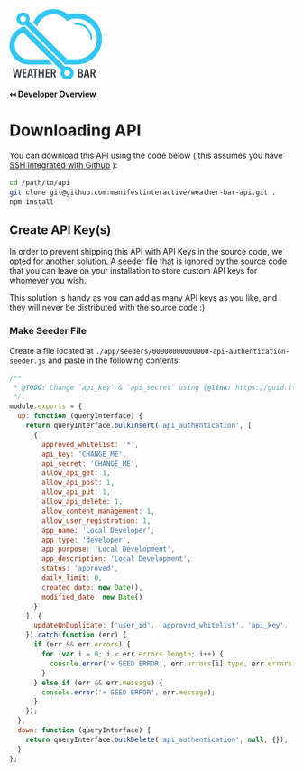 ![Weather Bar Logo](logo.png "Weather Bar Logo")

**[↤ Developer Overview](../README.md)**

Downloading API
===

You can download this API using the code below ( this assumes you have [SSH integrated with Github](https://help.github.com/articles/adding-a-new-ssh-key-to-your-github-account/) ):

```bash
cd /path/to/api
git clone git@github.com:manifestinteractive/weather-bar-api.git .
npm install
```

Create API Key(s)
---

In order to prevent shipping this API with API Keys in the source code, we opted for another solution. A seeder file that is
ignored by the source code that you can leave on your installation to store custom API keys for whomever you wish.

This solution is handy as you can add as many API keys as you like, and they will never be distributed with the source code :)

### Make Seeder File

Create a file located at `./app/seeders/00000000000000-api-authentication-seeder.js` and paste in the following contents:

```js
/**
 * @TODO: Change `api_key` & `api_secret` using {@link: https://guid.it GUID}
 */
module.exports = {
  up: function (queryInterface) {
    return queryInterface.bulkInsert('api_authentication', [
      {
        approved_whitelist: '*',
        api_key: 'CHANGE_ME',
        api_secret: 'CHANGE_ME',
        allow_api_get: 1,
        allow_api_post: 1,
        allow_api_put: 1,
        allow_api_delete: 1,
        allow_content_management: 1,
        allow_user_registration: 1,
        app_name: 'Local Developer',
        app_type: 'developer',
        app_purpose: 'Local Development',
        app_description: 'Local Development',
        status: 'approved',
        daily_limit: 0,
        created_date: new Date(),
        modified_date: new Date()
      }
    ], {
      updateOnDuplicate: ['user_id', 'approved_whitelist', 'api_key', 'api_secret', 'allow_api_get', 'allow_api_post', 'allow_api_put', 'allow_api_delete', 'allow_content_management', 'allow_user_registration', 'app_name', 'app_type', 'app_purpose', 'app_description', 'status', 'daily_limit', 'modified_date']
    }).catch(function (err) {
      if (err && err.errors) {
        for (var i = 0; i < err.errors.length; i++) {
          console.error('× SEED ERROR', err.errors[i].type, err.errors[i].message, err.errors[i].path, err.errors[i].value);
        }
      } else if (err && err.message) {
        console.error('× SEED ERROR', err.message);
      }
    });
  },
  down: function (queryInterface) {
    return queryInterface.bulkDelete('api_authentication', null, {});
  }
};
```
